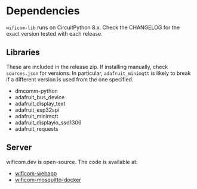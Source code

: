 # Dependencies

`wificom-lib` runs on CircuitPython 8.x. Check the CHANGELOG for the exact version tested with each release.

## Libraries

These are included in the release zip. If installing manually, check `sources.json` for versions. In particular, `adafruit_minimqtt` is likely to break if a different version is used from the one specified.

- dmcomm-python
- adafruit_bus_device
- adafruit_display_text
- adafruit_esp32spi
- adafruit_minimqtt
- adafruit_displayio_ssd1306
- adafruit_requests

## Server

wificom.dev is open-source. The code is available at:

- [wificom-webapp](https://github.com/mechawrench/wificom-webapp/)
- [wificom-mosquitto-docker](https://github.com/mechawrench/wificom-mosquitto-docker/)
